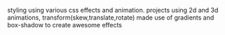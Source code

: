 styling using various css effects and animation.
projects using 2d and 3d animations, transform(skew,translate,rotate)
made use of gradients and  box-shadow to create awesome effects